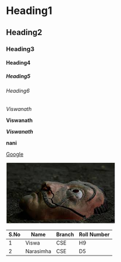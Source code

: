 # Heading1

## Heading2

### Heading3

#### Heading4

##### Heading5

###### Heading6

*Viswanath*


**Viswanath**

***Viswanath***

******nani******

[Google](https://www.google.co.in/)

![h](mh.png)

|S.No|Name|Branch|Roll Number|
|----|----|------|-----------|
1|Viswa|CSE|H9|
2|Narasimha|CSE|D5|
